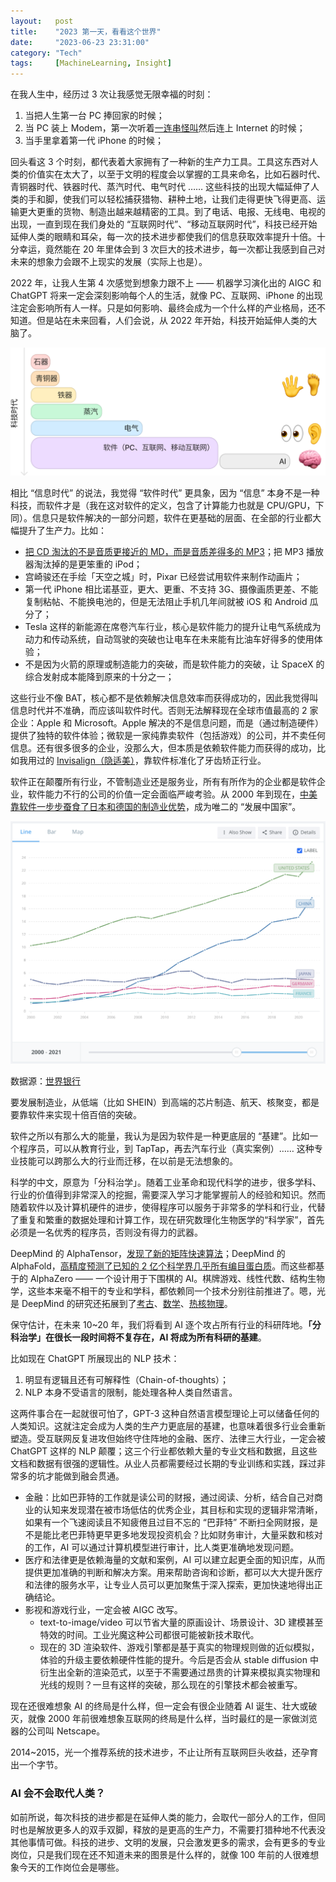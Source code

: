 ```yaml
---
layout:   post
title:    "2023 第一天，看看这个世界"
date:     "2023-06-23 23:31:00"
category: "Tech"
tags:     [MachineLearning, Insight]
---
```


在我人生中，经历过 3 次让我感觉无限幸福的时刻：

1. 当把人生第一台 PC 捧回家的时候；
2. 当 PC 装上 Modem，第一次听着[一连串怪叫](https://youtu.be/ckc6XSSh52w?t=105)然后连上 Internet 的时候；
3. 当手里拿着第一代 iPhone 的时候；

回头看这 3 个时刻，都代表着大家拥有了一种新的生产力工具。工具这东西对人类的价值实在太大了，以至于文明的程度会以掌握的工具来命名，比如石器时代、青铜器时代、铁器时代、蒸汽时代、电气时代 …… 这些科技的出现大幅延伸了人类的手和脚，使我们可以轻松捕获猎物、耕种土地，让我们走得更快飞得更高、运输更大更重的货物、制造出越来越精密的工具。到了电话、电报、无线电、电视的出现，一直到现在我们身处的 “互联网时代”、“移动互联网时代”，科技已经开始延伸人类的眼睛和耳朵，每一次的技术进步都使我们的信息获取效率提升十倍。十分幸运，竟然能在 20 年里体会到 3 次巨大的技术进步，每一次都让我感到自己对未来的想象力会跟不上现实的发展（实际上也是）。

2022 年，让我人生第 4 次感觉到想象力跟不上 —— 机器学习演化出的 AIGC 和 ChatGPT 将来一定会深刻影响每个人的生活，就像 PC、互联网、iPhone 的出现注定会影响所有人一样。只是如何影响、最终会成为一个什么样的产业格局，还不知道。但是站在未来回看，人们会说，从 2022 年开始，科技开始延伸人类的大脑了。

![Untitled](001.png)

相比 “信息时代” 的说法，我觉得 “软件时代” 更具象，因为 “信息” 本身不是一种科技，而软件才是（我在这对软件的定义，包含了计算能力也就是 CPU/GPU，下同）。信息只是软件解决的一部分问题，软件在更基础的层面、在全部的行业都大幅提升了生产力。比如：

- [把 CD 淘汰的不是音质更接近的 MD，而是音质差得多的 MP3](https://tech.sina.com.cn/hardware/3/762.html)；把 MP3 播放器淘汰掉的是更笨重的 iPod；
- 宫崎骏还在手绘「天空之城」时，Pixar 已经尝试用软件来制作动画片；
- 第一代 iPhone 相比诺基亚，更大、更重、不支持 3G、摄像画质更差、不能复制粘帖、不能换电池的，但是无法阻止手机几年间就被 iOS 和 Android 瓜分了；
- Tesla 这样的新能源在席卷汽车行业，核心是软件能力的提升让电气系统成为动力和传动系统，自动驾驶的突破也让电车在未来能有比油车好得多的使用体验；
- 不是因为火箭的原理或制造能力的突破，而是软件能力的突破，让 SpaceX 的综合发射成本能降到原来的十分之一；

这些行业不像 BAT，核心都不是依赖解决信息效率而获得成功的，因此我觉得叫信息时代并不准确，而应该叫软件时代。否则无法解释现在全球市值最高的 2 家企业：Apple 和 Microsoft。Apple 解决的不是信息问题，而是（通过制造硬件）提供了独特的软件体验；微软是一家纯靠卖软件（包括游戏）的公司，并不卖任何信息。还有很多很多的企业，没那么大，但本质是依赖软件能力而获得的成功，比如我用过的 [Invisalign（隐适美）](https://www.invisalign.com.cn/)，靠软件标准化了牙齿矫正行业。

软件正在颠覆所有行业，不管制造业还是服务业，所有有所作为的企业都是软件企业，软件能力不行的公司的价值一定会面临严峻考验。从 2000 年到现在，[中美靠软件一步步蚕食了日本和德国的制造业优势](https://www.163.com/dy/article/H923V18T051986UM.html)，成为唯二的 “发展中国家”。

![数据源：[世界银行](https://data.worldbank.org/indicator/NY.GDP.MKTP.CD?end=2021&locations=CN-US-JP-DE-FR&start=2000&view=chart)](002.png)

数据源：[世界银行](https://data.worldbank.org/indicator/NY.GDP.MKTP.CD?end=2021&locations=CN-US-JP-DE-FR&start=2000&view=chart)

要发展制造业，从低端（比如 SHEIN）到高端的芯片制造、航天、核聚变，都是要靠软件来实现十倍百倍的突破。

软件之所以有那么大的能量，我认为是因为软件是一种更底层的 “基建”。比如一个程序员，可以从教育行业，到 TapTap，再去汽车行业（真实案例）…… 这种专业技能可以跨那么大的行业而迁移，在以前是无法想象的。

科学的中文，原意为「分科治学」。随着工业革命和现代科学的进步，很多学科、行业的价值得到非常深入的挖掘，需要深入学习才能掌握前人的经验和知识。然而随着软件以及计算机硬件的进步，使得程序可以服务于非常多的学科和行业，代替了重复和繁重的数据处理和计算工作，现在研究数理化生物医学的“科学家”，首先必须是一名优秀的程序员，否则没有得力的武器。

DeepMind 的 AlphaTensor，[发现了新的矩阵快速算法](https://www.deepmind.com/blog/discovering-novel-algorithms-with-alphatensor)；DeepMind 的 AlphaFold，[高精度预测了已知的 2 亿个科学界几乎所有编目蛋白质](https://www.deepmind.com/research/highlighted-research/alphafold)。而这些都基于的 AlphaZero —— 一个设计用于下围棋的 AI。棋牌游戏、线性代数、结构生物学，这些本来毫不相干的专业和学科，都依赖同一个技术分别往前推进了。嗯，光是 DeepMind 的研究还拓展到了[考古](https://www.deepmind.com/blog/predicting-the-past-with-ithaca)、[数学](https://www.deepmind.com/blog/exploring-the-beauty-of-pure-mathematics-in-novel-ways)、[热核物理](https://www.deepmind.com/blog/accelerating-fusion-science-through-learned-plasma-control)。

保守估计，在未来 10~20 年，我们将看到 AI 逐个攻占所有行业的科研阵地。**「分科治学」在很长一段时间将不复存在，AI 将成为所有科研的基建**。

比如现在 ChatGPT 所展现出的 NLP 技术：

1. 明显有逻辑且还有可解释性（Chain-of-thoughts）；
2. NLP 本身不受语言的限制，能处理各种人类自然语言。

这两件事合在一起就很可怕了，GPT-3 这种自然语言模型理论上可以储备任何的人类知识。这就注定会成为人类的生产力更底层的基建，也意味着很多行业会重新塑造。受互联网反复进攻但始终守住阵地的金融、医疗、法律三大行业，一定会被 ChatGPT 这样的 NLP 颠覆；这三个行业都依赖大量的专业文档和数据，且这些文档和数据有很强的逻辑性。从业人员都需要经过长期的专业训练和实践，踩过非常多的坑才能做到融会贯通。

- 金融：比如巴菲特的工作就是读公司的财报，通过阅读、分析，结合自己对商业的认知来发现潜在被市场低估的优秀企业，其目标和实现的逻辑非常清晰，如果有一个飞速阅读且不知疲倦且过目不忘的 “巴菲特” 不断扫全网财报，是不是能比老巴菲特更早更多地发现投资机会？比如财务审计，大量采数和核对的工作，AI 可以通过计算机模型进行审计，比人类更准确地发现问题。
- 医疗和法律更是依赖海量的文献和案例，AI 可以建立起更全面的知识库，从而提供更加准确的判断和解决方案。用来帮助咨询和诊断，都可以大大提升医疗和法律的服务水平，让专业人员可以更加聚焦于深入探索，更加快速地得出正确结论。
- 影视和游戏行业，一定会被 AIGC 改写。
  - text-to-image/video 可以节省大量的原画设计、场景设计、3D 建模甚至特效的时间。工业光魔这种公司都很可能被新技术取代。
  - 现在的 3D 渲染软件、游戏引擎都是基于真实的物理规则做的近似模拟，体验的升级主要依赖硬件性能的提升。今后是否会从 stable diffusion 中衍生出全新的渲染范式，以至于不需要通过昂贵的计算来模拟真实物理和光线的规则？一旦有这样的突破，那么现在的引擎技术都会被重写。

现在还很难想象 AI 的终局是什么样，但一定会有很企业随着 AI 诞生、壮大或破灭，就像 2000 年前很难想象互联网的终局是什么样，当时最红的是一家做浏览器的公司叫 Netscape。

2014~2015，光一个推荐系统的技术进步，不止让所有互联网巨头收益，还孕育出一个字节。

### AI 会不会取代人类？

如前所说，每次科技的进步都是在延伸人类的能力，会取代一部分人的工作，但同时也是解放更多人的双手双脚，释放的是更高的生产力，不需要打猎种地不代表没其他事情可做。科技的进步、文明的发展，只会激发更多的需求，会有更多的专业岗位，只是我们现在还不知道未来的图景是什么样的，就像 100 年前的人很难想象今天的工作岗位会是哪些。
